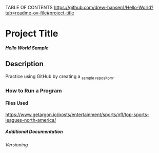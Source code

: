 TABLE OF CONTENTS
https://github.com/drew-hansen1/Hello-World?tab=readme-ov-file#project-title
# Project Title
***Hello World Sample***
## Description 
Practice using GitHub by creating a <sub>sample repository</sub>.
### How to Run a Program

#### Files Used 
https://www.getargon.io/posts/entertainment/sports/nfl/top-sports-leagues-north-america/
##### Additional Documentation 

###### Versioning 
